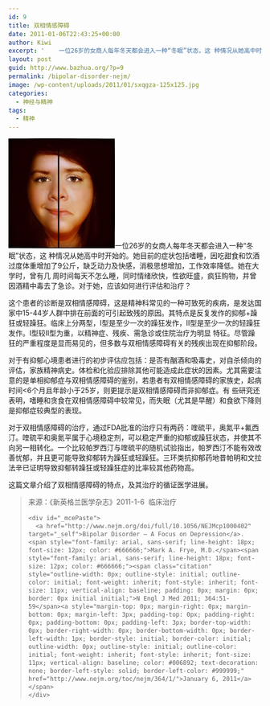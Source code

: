 ```yaml
---
id: 9
title: 双相情感障碍
date: 2011-01-06T22:43:25+00:00
author: Kiwi
excerpt: '    一位26岁的女商人每年冬天都会进入一种“冬眠”状态，这 种情况从她高中时开始的。她目前的症状包括嗜睡，因吃甜食和饮酒过度体重增加了9公斤，缺乏动力及快感，消极思想增加，工作效率降低。她在大学时，曾有几 周时间每天不怎么睡，同时情绪欣快，性欲旺盛，疯狂购物，并曾因酒精中毒去了急诊。对于她，应该如何进行评估和治疗？ '
layout: post
guid: http://www.bazhua.org/?p=9
permalink: /bipolar-disorder-nejm/
image: /wp-content/uploads/2011/01/sxqgza-125x125.jpg
categories:
  - 神经与精神
tags:
  - 精神
---
```

[<img class="alignleft size-medium wp-image-119" title="sxqgza" src="/wp-content/uploads/2011/01/sxqgza-290x300.jpg" alt="" width="212" height="219" />](/wp-content/uploads/2011/01/sxqgza.jpg)一位26岁的女商人每年冬天都会进入一种“冬眠”状态，这 种情况从她高中时开始的。她目前的症状包括嗜睡，因吃甜食和饮酒过度体重增加了9公斤，缺乏动力及快感，消极思想增加，工作效率降低。她在大学时，曾有几 周时间每天不怎么睡，同时情绪欣快，性欲旺盛，疯狂购物，并曾因酒精中毒去了急诊。对于她，应该如何进行评估和治疗？

<div>
  <p>
    这个患者的诊断是双相情感障碍，这是精神科常见的一种可致死的疾病，是发达国家中15-44岁人群中排在前面的可引起致残的原因。其特点是反复发作的抑郁+躁狂或轻躁狂。临床上分两型，I型是至少一次的躁狂发作，II型是至少一次的轻躁狂发作。I型较II型为重，以精神症、残疾、需急诊或住院治疗为明显 特征。尽管躁狂的严重程度是显而易见的，但多数与双相情感障碍有关的残疾出现在抑郁阶段。
  </p>
  
  <p>
    对于有抑郁心境患者进行的初步评估应包括：是否有酗酒和吸毒史，对自杀倾向的评估，家族精神病史。体检和化验应排除其他可能造成此症状的因素。尤其需要注 意的是单相抑郁症与双相情感障碍的鉴别，若患者有双相情感障碍的家族史，起病时间<6个月且年龄小于25岁，则更提示是双相情感障碍而非抑郁症。有 些研究还表明，嗜睡和贪食在双相情感障碍中较常见，而失眠（尤其是早醒）和食欲下降则是抑郁症较典型的表现。
  </p>
  
  <p>
    对于双相情感障碍的治疗，通过FDA批准的治疗只有两药：喹硫平，奥氮平+氟西汀。喹硫平和奥氮平属于心境稳定剂，可以稳定严重的抑郁或躁狂状态，并使其不向另一相转化。一个比较帕罗西汀与喹硫平的随机试验指出，帕罗西汀不能有效改善忧郁，并且更可能导致抑郁转为躁狂或轻躁狂。三环类抗抑郁药地昔帕明和文拉法辛已证明导致抑郁转躁狂或轻躁狂症的比率较其他药物高。
  </p>
  
  <p>
    这篇文章介绍了双相情感障碍的特点，及其治疗的循证医学进展。
  </p>
  
  <blockquote>
    <div id="_mcePaste">
      来源：《新英格兰医学杂志》2011-1-6  临床治疗
    </div>
    
    <div id="_mcePaste">
      <a href="http://www.nejm.org/doi/full/10.1056/NEJMcp1000402" target="_self">Bipolar Disorder — A Focus on Depression</a>.<span style="font-family: arial, sans-serif; line-height: 18px; font-size: 12px; color: #666666;">Mark A. Frye, M.D.</span><span style="font-family: arial, sans-serif; line-height: 18px; font-size: 12px; color: #666666;"><span class="citation" style="outline-width: 0px; outline-style: initial; outline-color: initial; font-weight: inherit; font-style: inherit; font-size: 11px; vertical-align: baseline; padding: 0px; margin: 0px; border: 0px initial initial;">N Engl J Med 2011; 364:51-59</span><a style="margin-top: 0px; margin-right: 0px; margin-bottom: 0px; margin-left: 3px; padding-top: 0px; padding-right: 0px; padding-bottom: 0px; padding-left: 3px; border-top-width: 0px; border-right-width: 0px; border-bottom-width: 0px; border-left-width: 1px; border-style: initial; border-color: initial; outline-width: 0px; outline-style: initial; outline-color: initial; font-weight: inherit; font-style: inherit; font-size: 11px; vertical-align: baseline; color: #006892; text-decoration: none; border-left-style: solid; border-left-color: #999999;" href="http://www.nejm.org/toc/nejm/364/1/">January 6, 2011</a></span>
    </div>
  </blockquote>
</div>
